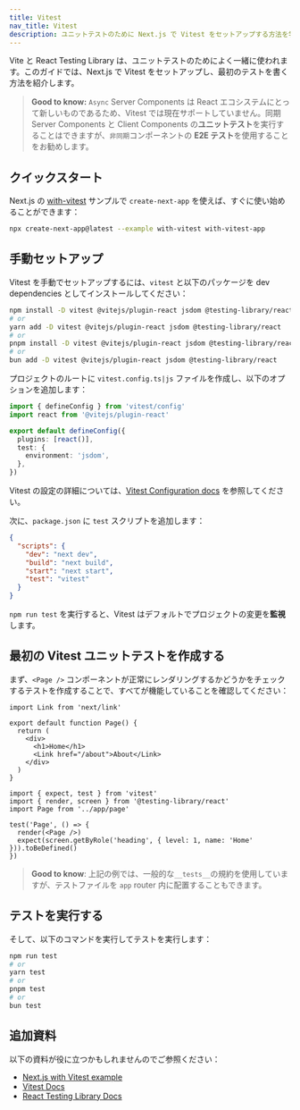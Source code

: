 ```yaml
---
title: Vitest
nav_title: Vitest
description: ユニットテストのために Next.js で Vitest をセットアップする方法を学びます。
---
```


Vite と React Testing Library は、ユニットテストのためによく一緒に使われます。このガイドでは、Next.js で Vitest をセットアップし、最初のテストを書く方法を紹介します。

> **Good to know:** `Async` Server Components は React エコシステムにとって新しいものであるため、Vitest では現在サポートしていません。同期 Server Components と Client Components の**ユニットテスト**を実行することはできますが、`非同期`コンポーネントの **E2E テスト**を使用することをお勧めします。

## クイックスタート

Next.js の [with-vitest](https://github.com/vercel/next.js/tree/canary/examples/with-vitest) サンプルで `create-next-app` を使えば、すぐに使い始めることができます：

```bash title="Terminal"
npx create-next-app@latest --example with-vitest with-vitest-app
```

## 手動セットアップ

Vitest を手動でセットアップするには、`vitest` と以下のパッケージを dev dependencies としてインストールしてください：

```bash title="Terminal"
npm install -D vitest @vitejs/plugin-react jsdom @testing-library/react
# or
yarn add -D vitest @vitejs/plugin-react jsdom @testing-library/react
# or
pnpm install -D vitest @vitejs/plugin-react jsdom @testing-library/react
# or
bun add -D vitest @vitejs/plugin-react jsdom @testing-library/react
```

プロジェクトのルートに `vitest.config.ts|js` ファイルを作成し、以下のオプションを追加します：

```ts title="vitest.config.ts"
import { defineConfig } from 'vitest/config'
import react from '@vitejs/plugin-react'

export default defineConfig({
  plugins: [react()],
  test: {
    environment: 'jsdom',
  },
})
```

Vitest の設定の詳細については、[Vitest Configuration docs](https://vitest.dev/config/#configuration) を参照してください。

次に、`package.json` に `test` スクリプトを追加します：

```json title="package.json"
{
  "scripts": {
    "dev": "next dev",
    "build": "next build",
    "start": "next start",
    "test": "vitest"
  }
}
```

`npm run test` を実行すると、Vitest はデフォルトでプロジェクトの変更を**監視**します。

## 最初の Vitest ユニットテストを作成する

まず、`<Page />` コンポーネントが正常にレンダリングするかどうかをチェックするテストを作成することで、すべてが機能していることを確認してください：

```tsx title="app/page.tsx"
import Link from 'next/link'

export default function Page() {
  return (
    <div>
      <h1>Home</h1>
      <Link href="/about">About</Link>
    </div>
  )
}
```

```tsx title="__tests__/page.test.tsx"
import { expect, test } from 'vitest'
import { render, screen } from '@testing-library/react'
import Page from '../app/page'

test('Page', () => {
  render(<Page />)
  expect(screen.getByRole('heading', { level: 1, name: 'Home' })).toBeDefined()
})
```

> **Good to know**: 上記の例では、一般的な`__tests__`の規約を使用していますが、テストファイルを `app` router 内に配置することもできます。

## テストを実行する

そして、以下のコマンドを実行してテストを実行します：

```bash title="Terminal"
npm run test
# or
yarn test
# or
pnpm test
# or
bun test
```

## 追加資料

以下の資料が役に立つかもしれませんのでご参照ください：

- [Next.js with Vitest example](https://github.com/vercel/next.js/tree/canary/examples/with-vitest)
- [Vitest Docs](https://vitest.dev/guide/)
- [React Testing Library Docs](https://testing-library.com/docs/react-testing-library/intro/)
